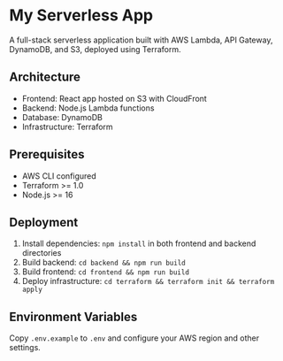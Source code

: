 # My Serverless App

A full-stack serverless application built with AWS Lambda, API Gateway, DynamoDB, and S3, deployed using Terraform.

## Architecture
- Frontend: React app hosted on S3 with CloudFront
- Backend: Node.js Lambda functions
- Database: DynamoDB
- Infrastructure: Terraform

## Prerequisites
- AWS CLI configured
- Terraform >= 1.0
- Node.js >= 16

## Deployment
1. Install dependencies: `npm install` in both frontend and backend directories
2. Build backend: `cd backend && npm run build`
3. Build frontend: `cd frontend && npm run build`
4. Deploy infrastructure: `cd terraform && terraform init && terraform apply`

## Environment Variables
Copy `.env.example` to `.env` and configure your AWS region and other settings.

